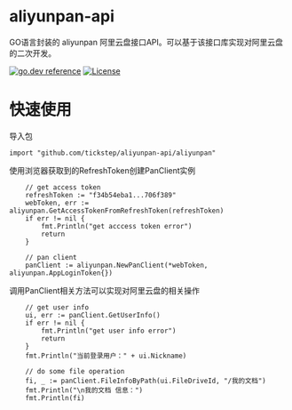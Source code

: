 # aliyunpan-api
GO语言封装的 aliyunpan 阿里云盘接口API。可以基于该接口库实现对阿里云盘的二次开发。

[![go.dev reference](https://img.shields.io/badge/go.dev-reference-007d9c?logo=go&logoColor=white&style=flat-square)](https://pkg.go.dev/github.com/tickstep/aliyunpan-api?tab=doc)
[![License](https://img.shields.io/badge/License-Apache%202.0-blue.svg)](https://raw.githubusercontent.com/modern-go/concurrent/master/LICENSE)

# 快速使用

导入包
```
import "github.com/tickstep/aliyunpan-api/aliyunpan"
```

使用浏览器获取到的RefreshToken创建PanClient实例
```
	// get access token
	refreshToken := "f34b54eba1...706f389"
	webToken, err := aliyunpan.GetAccessTokenFromRefreshToken(refreshToken)
	if err != nil {
		fmt.Println("get acccess token error")
		return
	}
	
	// pan client
	panClient := aliyunpan.NewPanClient(*webToken, aliyunpan.AppLoginToken{})
```

调用PanClient相关方法可以实现对阿里云盘的相关操作
```
	// get user info
	ui, err := panClient.GetUserInfo()
	if err != nil {
		fmt.Println("get user info error")
		return
	}
	fmt.Println("当前登录用户：" + ui.Nickname)

	// do some file operation
	fi, _ := panClient.FileInfoByPath(ui.FileDriveId, "/我的文档")
	fmt.Println("\n我的文档 信息：")
	fmt.Println(fi)
```